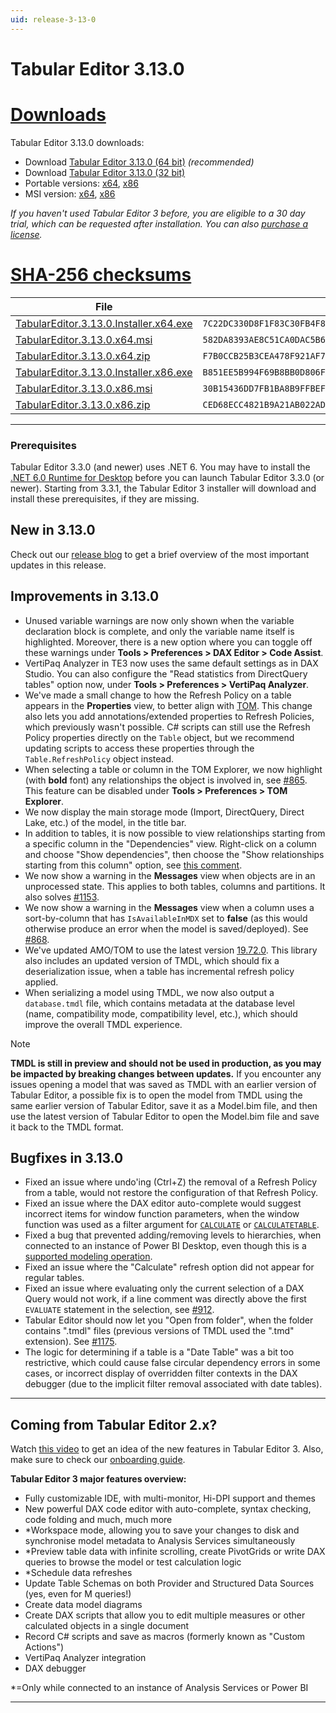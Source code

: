```yaml
---
uid: release-3-13-0
---
```


# Tabular Editor 3.13.0

# [**Downloads**](#tab/downloads)

Tabular Editor 3.13.0 downloads:

- Download [Tabular Editor 3.13.0 (64 bit)](https://cdn.tabulareditor.com/files/TabularEditor.3.13.0.Installer.x64.exe) _(recommended)_
- Download [Tabular Editor 3.13.0 (32 bit)](https://cdn.tabulareditor.com/files/TabularEditor.3.13.0.Installer.x86.exe)
- Portable versions: [x64](https://cdn.tabulareditor.com/files/TabularEditor.3.13.0.x64.zip), [x86](https://cdn.tabulareditor.com/files/TabularEditor.3.13.0.x86.zip)
- MSI version: [x64](https://cdn.tabulareditor.com/files/TabularEditor.3.13.0.x64.msi), [x86](https://cdn.tabulareditor.com/files/TabularEditor.3.13.0.x86.msi)

_If you haven't used Tabular Editor 3 before, you are eligible to a 30 day trial, which can be requested after installation. You can also [purchase a license](https://tabulareditor.com/licensing)._

# [**SHA-256 checksums**](#tab/checksums)

| File                                                                                                                                                                                                                 | SHA-256                                                            |
| -------------------------------------------------------------------------------------------------------------------------------------------------------------------------------------------------------------------- | ------------------------------------------------------------------ |
| [TabularEditor.3.13.0.Installer.x64.exe](https://cdn.tabulareditor.com/files/TabularEditor.3.13.0.Installer.x64.exe) | `7C22DC330D8F1F83C30FB4F84E6A038C1F4E08128BEA293E0559D6C5C2F80671` |
| [TabularEditor.3.13.0.x64.msi](https://cdn.tabulareditor.com/files/TabularEditor.3.13.0.x64.msi)                                     | `582DA8393AE8C51CA0DAC5B6980534957AAF2E729B5E0ECDB2ED943181A5860D` |
| [TabularEditor.3.13.0.x64.zip](https://cdn.tabulareditor.com/files/TabularEditor.3.13.0.x64.zip)                                     | `F7B0CCB25B3CEA478F921AF7C0FDA6979910D17F8BAF321E23986C800978811F` |
| [TabularEditor.3.13.0.Installer.x86.exe](https://cdn.tabulareditor.com/files/TabularEditor.3.13.0.Installer.x86.exe) | `B851EE5B994F69B8BB0D806FA8147D2196D17D395D8D1601CC338E8D343526B1` |
| [TabularEditor.3.13.0.x86.msi](https://cdn.tabulareditor.com/files/TabularEditor.3.13.0.x86.msi)                                     | `30B15436DD7FB1BA8B9FFBEFBAB366A70B3EB21422ACEFE442EFF464E6E7E361` |
| [TabularEditor.3.13.0.x86.zip](https://cdn.tabulareditor.com/files/TabularEditor.3.13.0.x86.zip)                                     | `CED68ECC4821B9A21AB022AD61AB693A1FD4988F8C6D66BEC1B08E941295C7B3` |

***

### Prerequisites

Tabular Editor 3.3.0 (and newer) uses .NET 6. You may have to install the [.NET 6.0 Runtime for Desktop](https://dotnet.microsoft.com/en-us/download/dotnet/6.0/runtime) before you can launch Tabular Editor 3.3.0 (or newer). Starting from 3.3.1, the Tabular Editor 3 installer will download and install these prerequisites, if they are missing.

## New in 3.13.0

Check out our [release blog](https://blog.tabulareditor.com/2023/12/15/tabular-editor-3-december-2023-release/) to get a brief overview of the most important updates in this release.

## Improvements in 3.13.0

- Unused variable warnings are now only shown when the variable declaration block is complete, and only the variable name itself is highlighted. Moreover, there is a new option where you can toggle off these warnings under **Tools > Preferences > DAX Editor > Code Assist**.
- VertiPaq Analyzer in TE3 now uses the same default settings as in DAX Studio. You can also configure the "Read statistics from DirectQuery tables" option now, under **Tools > Preferences > VertiPaq Analyzer**.
- We've made a small change to how the Refresh Policy on a table appears in the **Properties** view, to better align with [TOM](https://learn.microsoft.com/en-us/dotnet/api/microsoft.analysisservices.tabular.table.refreshpolicy?view=analysisservices-dotnet). This change also lets you add annotations/extended properties to Refresh Policies, which previously wasn't possible. C# scripts can still use the Refresh Policy properties directly on the `Table` object, but we recommend updating scripts to access these properties through the `Table.RefreshPolicy` object instead.
- When selecting a table or column in the TOM Explorer, we now highlight (with **bold** font) any relationships the object is involved in, see [#865](https://github.com/TabularEditor/TabularEditor3/issues/865). This feature can be disabled under **Tools > Preferences > TOM Explorer**.
- We now display the main storage mode (Import, DirectQuery, Direct Lake, etc.) of the model, in the title bar.
- In addition to tables, it is now possible to view relationships starting from a specific column in the "Dependencies" view. Right-click on a column and choose "Show dependencies", then choose the "Show relationships starting from this column" option, see [this comment](https://github.com/TabularEditor/TabularEditor3/issues/865#issuecomment-1490782086).
- We now show a warning in the **Messages** view when objects are in an unprocessed state. This applies to both tables, columns and partitions. It also solves [#1153](https://github.com/TabularEditor/TabularEditor3/issues/1153).
- We now show a warning in the **Messages** view when a column uses a sort-by-column that has `IsAvailableInMDX` set to **false** (as this would otherwise produce an error when the model is saved/deployed). See [#868](https://github.com/TabularEditor/TabularEditor3/issues/868).
- We've updated AMO/TOM to use the latest version [19.72.0](https://www.nuget.org/packages/Microsoft.AnalysisServices.retail.amd64/). This library also includes an updated version of TMDL, which should fix a deserialization issue, when a table has incremental refresh policy applied.
- When serializing a model using TMDL, we now also output a `database.tmdl` file, which contains metadata at the database level (name, compatibility mode, compatibility level, etc.), which should improve the overall TMDL experience.

> [!NOTE]
> **TMDL is still in preview and should not be used in production, as you may be impacted by breaking changes between updates.**
> If you encounter any issues opening a model that was saved as TMDL with an earlier version of Tabular Editor, a possible fix is to open the model from TMDL using the same earlier version of Tabular Editor, save it as a Model.bim file, and then use the latest version of Tabular Editor to open the Model.bim file and save it back to the TMDL format.

## Bugfixes in 3.13.0

- Fixed an issue where undo'ing (Ctrl+Z) the removal of a Refresh Policy from a table, would not restore the configuration of that Refresh Policy.
- Fixed an issue where the DAX editor auto-complete would suggest incorrect items for window function parameters, when the window function was used as a filter argument for [`CALCULATE`](https://dax.guide/calculate/) or [`CALCULATETABLE`](https://dax.guide/calculatetable/).
- Fixed a bug that prevented adding/removing levels to hierarchies, when connected to an instance of Power BI Desktop, even though this is a [supported modeling operation](https://learn.microsoft.com/en-us/power-bi/transform-model/desktop-external-tools#data-modeling-operations).
- Fixed an issue where the "Calculate" refresh option did not appear for regular tables.
- Fixed an issue where evaluating only the current selection of a DAX Query would not work, if a line comment was directly above the first `EVALUATE` statement in the selection, see [#912](https://github.com/TabularEditor/TabularEditor3/issues/912).
- Tabular Editor should now let you "Open from folder", when the folder contains ".tmdl" files (previous versions of TMDL used the ".tmd" extension). See [#1175](https://github.com/TabularEditor/TabularEditor3/issues/1175).
- The logic for determining if a table is a "Date Table" was a bit too restrictive, which could cause false circular dependency errors in some cases, or incorrect display of overridden filter contexts in the DAX debugger (due to the implicit filter removal associated with date tables).

---

## Coming from Tabular Editor 2.x?

Watch [this video](https://www.youtube.com/watch?v=pt3DdcjfImY) to get an idea of the new features in Tabular Editor 3. Also, make sure to check our [onboarding guide](https://docs.tabulareditor.com/onboarding/index.html).

**Tabular Editor 3 major features overview:**

- Fully customizable IDE, with multi-monitor, Hi-DPI support and themes
- New powerful DAX code editor with auto-complete, syntax checking, code folding and much, much more
- \*Workspace mode, allowing you to save your changes to disk and synchronise model metadata to Analysis Services simultaneously
- \*Preview table data with infinite scrolling, create PivotGrids or write DAX queries to browse the model or test calculation logic
- \*Schedule data refreshes
- Update Table Schemas on both Provider and Structured Data Sources (yes, even for M queries!)
- Create data model diagrams
- Create DAX scripts that allow you to edit multiple measures or other calculated objects in a single document
- Record C# scripts and save as macros (formerly known as "Custom Actions")
- VertiPaq Analyzer integration
- DAX debugger

\*=Only while connected to an instance of Analysis Services or Power BI

---

